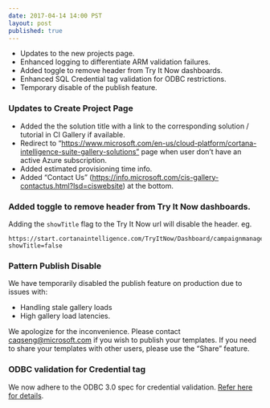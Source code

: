 ```yaml
--- 
date: 2017-04-14 14:00 PST
layout: post
published: true
---
```


- Updates to the new projects page. 
- Enhanced logging to differentiate ARM validation failures. 
- Added toggle to remove header from Try It Now dashboards. 
- Enhanced SQL Credential tag validation for ODBC restrictions. 
- Temporary disable of the publish feature.

<!--more-->

### Updates to Create Project Page
- Added the the solution title with a link to the corresponding solution / tutorial in CI Gallery if available.
- Redirect to “https://www.microsoft.com/en-us/cloud-platform/cortana-intelligence-suite-gallery-solutions” page when user don’t have an active Azure subscription.
- Added estimated provisioning time info.
- Added “Contact Us” (https://info.microsoft.com/cis-gallery-contactus.html?lsd=ciswebsite) at the bottom.

### Added toggle to remove header from Try It Now dashboards. 
Adding the ```showTitle``` flag to the Try It Now url will disable the header. 
eg.
```
https://start.cortanaintelligence.com/TryItNow/Dashboard/campaignmanagement?showTitle=false
```

### Pattern Publish Disable
We have temporarily disabled the publish feature on production due to issues with:
- Handling stale gallery loads
- High gallery load latencies. 

We apologize for the inconvenience. Please contact [caqseng@microsoft.com](mailto:caqseng@microsoft.com) if you wish to publish your templates. 
If you need to share your templates with other users, please use the “Share” feature.

### ODBC validation for Credential tag
We now adhere to the ODBC 3.0 spec for credential validation. [Refer here for details]({{site.baseurl}}/solution-authoring.md#credential).
